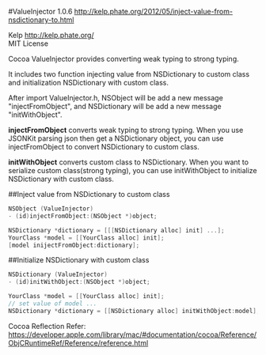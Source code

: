 #ValueInjector 1.0.6
http://kelp.phate.org/2012/05/inject-value-from-nsdictionary-to.html

Kelp http://kelp.phate.org/ <br/>
MIT License


Cocoa ValueInjector provides converting weak typing to strong typing.

It includes two function injecting value from NSDictionary to custom class and initialization NSDictionary with custom class.

After import ValueInjector.h, NSObject will be add a new message "injectFromObject", and NSDictionary will be add a new message "initWithObject".

**injectFromObject** converts weak typing to strong typing. When you use JSONKit parsing json then get a NSDictionary object, you can use injectFromObject to convert NSDictionary to custom class.

**initWithObject** converts custom class to NSDictionary. When you want to serialize custom class(strong typing), you can use initWithObject to initialize NSDictionary with custom class.


##Inject value from NSDictionary to custom class

```objective-c
NSObject (ValueInjector)
- (id)injectFromObject:(NSObject *)object;
```
```objective-c
NSDictionary *dictionary = [[[NSDictionary alloc] init] ...];
YourClass *model = [[YourClass alloc] init];
[model inijectFromObject:dictionary];
```


##Initialize NSDictionary with custom class

```objective-c
NSDictionary (ValueInjector)
- (id)initWithObject:(NSObject *)object;
```
```objective-c
YourClass *model = [[YourClass alloc] init];
// set value of model ...
NSDictionary *dictionary = [[NSDictionary alloc] initWithObject:model];
```

Cocoa Reflection Refer: https://developer.apple.com/library/mac/#documentation/cocoa/Reference/ObjCRuntimeRef/Reference/reference.html